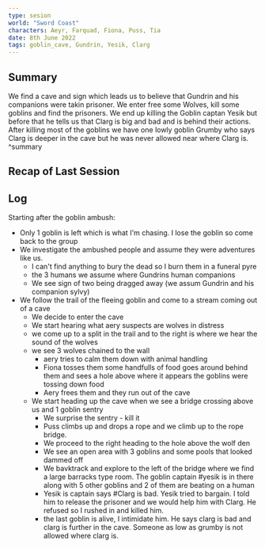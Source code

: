 ```yaml
---
type: sesion
world: "Sword Coast"
characters: Aeyr, Farquad, Fiona, Puss, Tia
date: 8th June 2022
tags: goblin_cave, Gundrin, Yesik, Clarg
---
```


## Summary
We find a cave and sign which leads us to believe that Gundrin and his companions were takin prisoner. We enter free some Wolves, kill some goblins and find the prisoners. We end up killing the Goblin captan Yesik but before that he tells us that Clarg is big and bad and is behind their actions. After killing most of the goblins we have one lowly goblin Grumby who says Clarg is deeper in the cave but he was never allowed near where Clarg is. ^summary

## Recap of Last Session

## Log

Starting after the goblin ambush:

- Only 1 goblin is left which is what I'm chasing. I lose the goblin so come back to the group
- We investigate the ambushed people and assume they were adventures like us.
	- I can't find anything to bury the dead so I burn them in a funeral pyre
	- the 3 humans we assume where Gundrins human companions
	- We see sign of two being dragged away (we assum Gundrin and his companion sylvy)
- We follow the trail of the fleeing goblin and come to a stream coming out of a cave
	- We decide to enter the cave
	- We start hearing what aery suspects are wolves in distress
	- we come up to a split in the trail and to the right is where we hear the sound of the wolves
	- we see 3 wolves chained to the wall
		- aery tries to calm them down with animal handling
		- Fiona tosses them some handfulls of food goes around behind them and sees a hole above where it appears the goblins were tossing down food
		- Aery frees them and they run out of the cave
	- We start heading up the cave when we see a bridge crossing above us and 1 goblin sentry
		- We surprise the sentry - kill it
		- Puss climbs up and drops a rope and we climb up to the rope bridge. 
		- We proceed to the right heading to the hole above the wolf den
		- We see an open area with 3 goblins and some pools that looked dammed off
		- We bavktrack and explore to the left of the bridge where we find a large barracks type room. The goblin captain #yesik is in there along with 5 other goblins and 2 of them are beating on a human
		- Yesik is captain  says #Clarg is bad. Yesik tried to bargain. I told him to release the prisoner and we would help him with Clarg. He refused so I rushed in and killed him.
		- the last goblin is alive, I intimidate him. He says clarg is bad and clarg is further in the cave. Someone as low as grumby is not allowed where clarg is.


